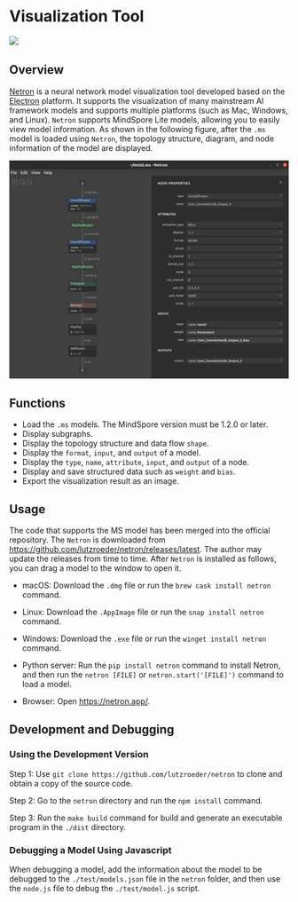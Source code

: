 # Visualization Tool

<a href="https://gitee.com/mindspore/docs/blob/master/docs/lite/docs/source_en/use/visual_tool.md" target="_blank"><img src="https://mindspore-website.obs.cn-north-4.myhuaweicloud.com/website-images/r2.0/resource/_static/logo_source_en.png"></a>

## Overview

[Netron](https://github.com/lutzroeder/netron) is a neural network model visualization tool developed based on the [Electron](http://www.electronjs.org/) platform. It supports the visualization of many mainstream AI framework models and supports multiple platforms (such as Mac, Windows, and Linux). `Netron` supports MindSpore Lite models, allowing you to easily view model information. As shown in the following figure, after the `.ms` model is loaded using `Netron`, the topology structure, diagram, and node information of the model are displayed.

![img](../images/visual_mnist.png)

## Functions

- Load the `.ms` models. The MindSpore version must be 1.2.0 or later.
- Display subgraphs.
- Display the topology structure and data flow `shape`.
- Display the `format`, `input`, and `output` of a model.
- Display the `type`, `name`, `attribute`, `input`, and `output` of a node.
- Display and save structured data such as `weight` and `bias`.
- Export the visualization result as an image.

## Usage

The code that supports the MS model has been merged into the official repository. The `Netron` is downloaded from <https://github.com/lutzroeder/netron/releases/latest>. The author may update the releases from time to time. After `Netron` is installed as follows, you can drag a model to the window to open it.

- macOS: Download the `.dmg` file or run the `brew cask install netron` command.

- Linux: Download the `.AppImage` file or run the `snap install netron` command.

- Windows: Download the `.exe` file or run the `winget install netron` command.

- Python server: Run the `pip install netron` command to install Netron, and then run the `netron [FILE]` or `netron.start('[FILE]')` command to load a model.

- Browser: Open <https://netron.app/>.

## Development and Debugging

### Using the Development Version

Step 1: Use `git clone https://github.com/lutzroeder/netron` to clone and obtain a copy of the source code.

Step 2: Go to the `netron` directory and run the `npm install` command.

Step 3: Run the `make build` command for build and generate an executable program in the `./dist` directory.

### Debugging a Model Using Javascript

When debugging a model, add the information about the model to be debugged to the `./test/models.json` file in the `netron` folder, and then use the `node.js` file to debug the `./test/model.js` script.
